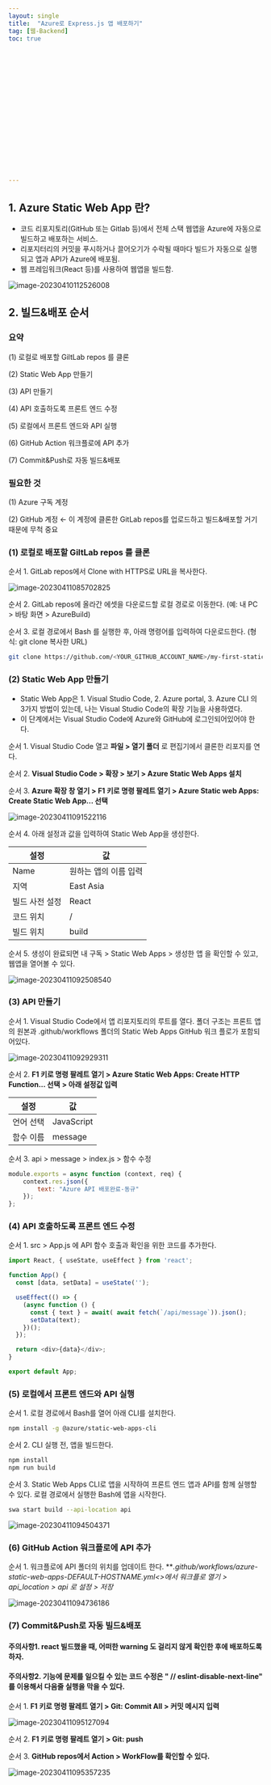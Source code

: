 ```yaml
---
layout: single
title:  "Azure로 Express.js 앱 배포하기"
tag: [웹-Backend]
toc: true 



















---
```


## 1. Azure Static Web App 란?

- 코드 리포지토리(GitHub 또는 Gitlab 등)에서 전체 스택 웹앱을 Azure에 자동으로 빌드하고 배포하는 서비스.
- 리포지터리의 커밋을 푸시하거나 끌어오기가 수락될 때마다 빌드가 자동으로 실행되고 앱과 API가 Azure에 배포됨.
- 웹 프레임워크(React 등)를 사용하여 웹앱을 빌드함.

![image-20230410112526008](../images/2023-04-12-a8/image-20230410112526008.png)









## 2. 빌드&배포 순서

### 요약

(1) 로컬로 배포할 GiltLab repos 를 클론

(2) Static Web App 만들기

(3) API 만들기

(4) API 호출하도록 프론트 엔드 수정

(5) 로컬에서 프론트 엔드와 API 실행

(6) GitHub Action 워크플로에 API 추가

(7) Commit&Push로 자동 빌드&배포



### 필요한 것

(1) Azure 구독 계정

(2) GitHub 계정 ← 이 계정에 클론한 GitLab repos를 업로드하고 빌드&배포할 거기 때문에 무척 중요





### (1) 로컬로 배포할 GiltLab repos 를 클론

순서 1. GitLab repos에서 Clone with HTTPS로 URL을 복사한다.

![image-20230411085702825](../images/2023-04-12-a8/image-20230411085702825.png)

순서 2. GitLab repos에 올라간 에셋을 다운로드할 로컬 경로로 이동한다. (예: 내 PC > 바탕 화면 > AzureBuild)



순서 3. 로컬 경로에서 Bash 를 실행한 후, 아래 명령어를 입력하여 다운로드한다. (형식: git clone 복사한 URL)

```bash
git clone https://github.com/<YOUR_GITHUB_ACCOUNT_NAME>/my-first-static-web-app.git
```







### (2) Static Web App 만들기

- Static Web App은 1. Visual Studio Code, 2. Azure portal, 3. Azure CLI 의 3가지 방법이 있는데, 나는 Visual Studio Code의 확장 기능을 사용하였다.
- 이 단계에서는 Visual Studio Code에 Azure와 GitHub에 로그인되어있어야 한다.

순서 1. Visual Studio Code 열고 **파일 > 열기 폴더** 로 편집기에서 클론한 리포지를 연다.



순서 2. **Visual Studio Code > 확장 > 보기 > Azure Static Web Apps 설치**



순서 3. **Azure 확장 창 열기 > F1 키로 명령 팔레트 열기 > Azure Static web Apps: Create Static Web App... 선택**

![image-20230411091522116](../images/2023-04-12-a8/image-20230411091522116.png)



순서 4. 아래 설정과 값을 입력하여 Static Web App을 생성한다.

| **설정**       | 값                    |
| -------------- | --------------------- |
| Name           | 원하는 앱의 이름 입력 |
| 지역           | East Asia             |
| 빌드 사전 설정 | React                 |
| 코드 위치      | /                     |
| 빌드 위치      | build                 |



순서 5. 생성이 완료되면 내 구독 > Static Web Apps > 생성한 앱 을 확인할 수 있고, 웹앱을 열어볼 수 있다.

![image-20230411092508540](../images/2023-04-12-a8/image-20230411092508540.png)





### (3) API 만들기

순서 1. Visual Studio Code에서 앱 리포지토리의 루트를 열다. 폴더 구조는 프론트 앱의 원본과 .github/workflows 폴더의 Static Web Apps GitHub 워크 플로가 포함되어있다.

![image-20230411092929311](../images/2023-04-12-a8/image-20230411092929311.png)





순서 2. **F1 키로 명령 팔레트 열기 > Azure Static Web Apps: Create HTTP Function... 선택** **> 아래 설정값 입력**

| 설정      | 값         |
| --------- | ---------- |
| 언어 선택 | JavaScript |
| 함수 이름 | message    |





순서 3. api > message > index.js > 함수 수정

```javascript
module.exports = async function (context, req) {
    context.res.json({
        text: "Azure API 배포완료-동규"
    });
};
```







### (4) API 호출하도록 프론트 엔드 수정

순서 1. src > App.js 에 API 함수 호출과 확인을 위한 코드를 추가한다.

```javascript
import React, { useState, useEffect } from 'react';

function App() {
  const [data, setData] = useState('');

  useEffect(() => {
    (async function () {
      const { text } = await( await fetch(`/api/message`)).json();
      setData(text);
    })();
  });

  return <div>{data}</div>;
}

export default App;
```







### (5) 로컬에서 프론트 엔드와 API 실행

순서 1. 로컬 경로에서 Bash를 열어 아래 CLI를 설치한다.

```bash
npm install -g @azure/static-web-apps-cli
```





순서 2. CLI 실행 전, 앱을 빌드한다.

```bash
npm install
npm run build
```



순서 3. Static Web Apps CLI로 앱을 시작하여 프론트 엔드 앱과 API를 함께 실행할 수 있다. 로컬 경로에서 실행한 Bash에 앱을 시작한다.

```bash
swa start build --api-location api
```

![image-20230411094504371](../images/2023-04-12-a8/image-20230411094504371.png)



### (6) GitHub Action 워크플로에 API 추가

순서 1. 워크플로에 API 폴더의 위치를 업데이트 한다. 
***.github/workflows/azure-static-web-apps-DEFAULT-HOSTNAME.yml<>*에서 워크플로 열기 > api_location > api 로 설정 > 저장**

![image-20230411094736186](../images/2023-04-12-a8/image-20230411094736186.png)





### (7) Commit&Push로 자동 빌드&배포

#### 주의사항1. react 빌드했을 때, 어떠한 warning 도 걸리지 않게 확인한 후에 배포하도록 하자.

#### 주의사항2. 기능에 문제를 일으킬 수 있는 코드 수정은 " // eslint-disable-next-line" 를 이용해서 다음줄 실행을 막을 수 있다.



순서 1. **F1 키로 명령 팔레트 열기 > Git: Commit All > 커밋 메시지 입력**

![image-20230411095127094](../images/2023-04-12-a8/image-20230411095127094.png)



순서 2. **F1 키로 명령 팔레트 열기 > Git: push**



순서 3. **GitHub repos에서 Action > WorkFlow를 확인할 수 있다.**

![image-20230411095357235](../images/2023-04-12-a8/image-20230411095357235.png)